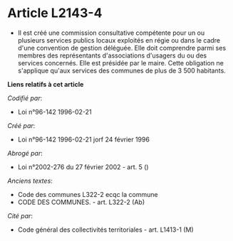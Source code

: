 # Article L2143-4

- Il est créé une commission consultative compétente pour un ou plusieurs services publics locaux exploités en régie ou dans
le cadre d'une convention de gestion déléguée. Elle doit comprendre parmi ses membres des représentants d'associations
d'usagers du ou des services concernés. Elle est présidée par le maire. Cette obligation ne s'applique qu'aux services des
communes de plus de 3 500 habitants.

**Liens relatifs à cet article**

_Codifié par_:

  - Loi n°96-142 1996-02-21

_Créé par_:

  - Loi n°96-142 1996-02-21 jorf 24 février 1996

_Abrogé par_:

  - Loi n°2002-276 du 27 février 2002 - art. 5 ()

_Anciens textes_:

  - Code des communes L322-2 ecqc la commune
  - CODE DES COMMUNES. - art. L322-2 (Ab)

_Cité par_:

  - Code général des collectivités territoriales - art. L1413-1 (M)
